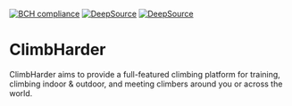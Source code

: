 [![BCH compliance](https://bettercodehub.com/edge/badge/boos/ClimbHarder?branch=master&token=51ead92d754a51b9aee9addf8a4cd0ad6759dfc6)](https://bettercodehub.com/) [![DeepSource](https://deepsource.io/gh/boos/ClimbHarder.svg/?label=active+issues&show_trend=true&token=oaaigikZZwOY-UxiLpUct5LK)](https://deepsource.io/gh/boos/ClimbHarder/?ref=repository-badge) [![DeepSource](https://deepsource.io/gh/boos/ClimbHarder.svg/?label=resolved+issues&show_trend=true&token=oaaigikZZwOY-UxiLpUct5LK)](https://deepsource.io/gh/boos/ClimbHarder/?ref=repository-badge)

# ClimbHarder
ClimbHarder aims to provide a full-featured climbing platform for training, climbing indoor &amp; outdoor, and meeting climbers around you or across the world.
